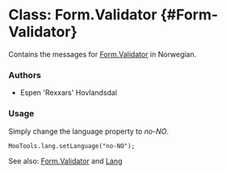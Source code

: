 Class: Form.Validator {#Form-Validator}
=====================================

Contains the messages for [Form.Validator][] in Norwegian.

### Authors

* Espen 'Rexxars' Hovlandsdal

### Usage

Simply change the language property to *no-NO*.

	MooTools.lang.setLanguage("no-NO");

See also: [Form.Validator][] and [Lang][]

[Form.Validator]: http://www.mootools.net/docs/more/Forms/Form.Validator#Form-Validator
[Lang]: http://www.mootools.net/docs/more/Core/Lang